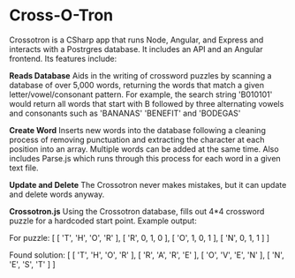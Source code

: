 # Cross-O-Tron
Crossotron is a CSharp app that runs Node, Angular, and Express and interacts with a Postrgres database. It includes an API and an Angular frontend. Its features include:

**Reads Database**
Aids in the writing of crossword puzzles by scanning a database of over 5,000 words, returning the words that match a given letter/vowel/consonant pattern. For example, the search string 'B010101' would return all words that start with B followed by three alternating vowels and consonants such as 'BANANAS' 'BENEFIT' and 'BODEGAS'

**Create Word**
Inserts new words into the database following a cleaning process of removing punctuation and extracting the character at each position into an array. Multiple words can be added at the same time. Also includes Parse.js which runs through this process for each word in a given text file.

**Update and Delete**
The Crossotron never makes mistakes, but it can update and delete words anyway.

**Crossotron.js**
Using the Crossotron database, fills out 4*4 crossword puzzle for a hardcoded start point. Example output:

For puzzle:
[ [ 'T', 'H', 'O', 'R' ],
  [ 'R', 0, 1, 0 ],
  [ 'O', 1, 0, 1 ],
  [ 'N', 0, 1, 1 ] ]

Found solution:
[ [ 'T', 'H', 'O', 'R' ],
  [ 'R', 'A', 'R', 'E' ],
  [ 'O', 'V', 'E', 'N' ],
  [ 'N', 'E', 'S', 'T' ] ]
